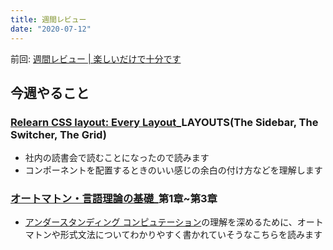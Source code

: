 ```yaml
---
title: 週間レビュー
date: "2020-07-12"
---
```


前回: [週間レビュー | 楽しいだけで十分です](https://yinm.info/20200705/)

## 今週やること

### [Relearn CSS layout: Every Layout](https://every-layout.dev/)_LAYOUTS(The Sidebar, The Switcher, The Grid)
- 社内の読書会で読むことになったので読みます
- コンポーネントを配置するときのいい感じの余白の付け方などを理解します

### [オートマトン・言語理論の基礎](https://www.kindaikagaku.co.jp/information/kd0297.htm)_第1章~第3章
- [アンダースタンディング コンピュテーション](https://www.oreilly.co.jp/books/9784873116976/)の理解を深めるために、オートマトンや形式文法についてわかりやすく書かれていそうなこちらを読みます

